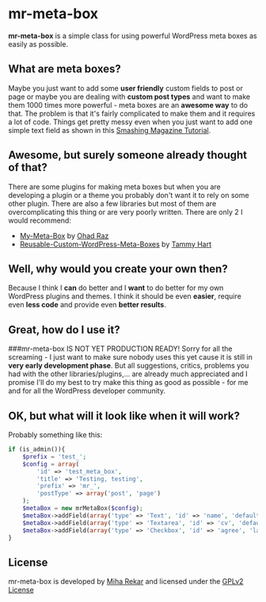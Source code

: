 mr-meta-box
=============

**mr-meta-box** is a simple class for using powerful WordPress meta boxes as easily as possible.

What are meta boxes?
-------

Maybe you just want to add some **user friendly** custom fields to post or page or maybe you are dealing with **custom post types** and want to make them 1000 times more powerful - meta boxes are an **awesome way** to do that. The problem is that it's fairly complicated to make them and it requires a lot of code. Things get pretty messy even when you just want to add one simple text field as shown in this [Smashing Magazine Tutorial](http://wp.smashingmagazine.com/2011/10/04/create-custom-post-meta-boxes-wordpress/).

Awesome, but surely someone already thought of that?
-------

There are some plugins for making meta boxes but when you are developing a plugin or a theme you probably don't want it to rely on some other plugin. There are also a few libraries but most of them are overcomplicating this thing or are very poorly written. There are only 2 I would recommend:

* [My-Meta-Box](https://github.com/bainternet/My-Meta-Box) by [Ohad Raz](http://en.bainternet.info/)
* [Reusable-Custom-WordPress-Meta-Boxes](https://github.com/tammyhart/Reusable-Custom-WordPress-Meta-Boxes) by [Tammy Hart](http://www.tammyhartdesigns.com/)


Well, why would you create your own then?
-------

Because I think I **can** do better and I **want** to do better for my own WordPress plugins and themes. I think it should be even **easier**, require even **less code** and provide even **better results**.

Great, how do I use it?
-------

###mr-meta-box IS NOT YET PRODUCTION READY!
Sorry for all the screaming - I just want to make sure nobody uses this yet cause it is still in **very early development phase**. But all suggestions, critics, problems you had with the other libraries/plugins,… are already much appreciated and I promise I'll do my best to try make this thing as good as possible - for me and for all the WordPress developer community.

OK, but what will it look like when it will work?
-------

Probably something like this:
```php
if (is_admin()){
	$prefix = 'test_';
	$config = array(
		'id' => 'test_meta_box',
		'title' => 'Testing, testing',
		'prefix' => 'mr_',
		'postType' => array('post', 'page')
	);
	$metaBox = new mrMetaBox($config);
	$metaBox->addField(array('type' => 'Text', 'id' => 'name', 'default' => 'John Doe', 'label' => 'Full Name: '));
	$metaBox->addField(array('type' => 'Textarea', 'id' => 'cv', 'default' => 'Here goes your CV.', 'label' => 'CV: '));
	$metaBox->addField(array('type' => 'Checkbox', 'id' => 'agree', 'label' => 'I agree with TOS: '));
}
```

License
-------

mr-meta-box is developed by [Miha Rekar](http://mr.si/) and licensed under the [GPLv2 License](http://www.gnu.org/licenses/gpl-2.0.html)